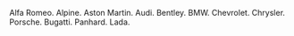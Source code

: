 Alfa Romeo.
Alpine.
Aston Martin.
Audi.
Bentley.
BMW.
Chevrolet.
Chrysler.
Porsche.
Bugatti.
Panhard.
Lada.
